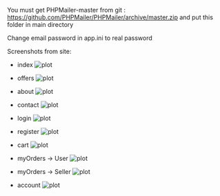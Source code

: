 You must get PHPMailer-master from git : https://github.com/PHPMailer/PHPMailer/archive/master.zip
and put this folder in main directory

Change email password in app.ini to real password


Screenshots from site:
- index
![plot](./PageScreenshots/index.png)

- offers
![plot](./PageScreenshots/offers.png)

- about
![plot](./PageScreenshots/about.png)

- contact
![plot](./PageScreenshots/contact.png)

- login
![plot](./PageScreenshots/login.png)

- register
![plot](./PageScreenshots/register.png)

- cart
![plot](./PageScreenshots/cart.png)

- myOrders -> User
![plot](./PageScreenshots/myOrders.png)

- myOrders -> Seller
![plot](./PageScreenshots/myOrdersSeller.png)

- account
![plot](./PageScreenshots/account.png)